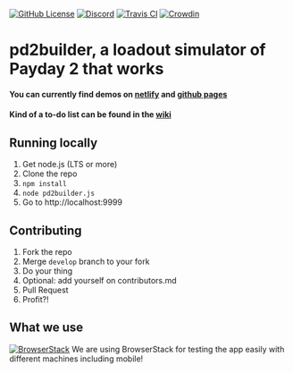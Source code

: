 [![GitHub License](https://img.shields.io/github/license/r-paydaybuilds/pd2builder.svg)](https://raw.githubusercontent.com/r-paydaybuilds/pd2builder/master/LICENSE)
[![Discord](https://img.shields.io/badge/Chat-Discord-7289da.svg)](https://discord.gg/3ndGBWC)
[![Travis CI](https://api.travis-ci.org/r-paydaybuilds/pd2builder.svg)](https://travis-ci.org/r-paydaybuilds/pd2builder)
[![Crowdin](https://badges.crowdin.net/pd2builder/localized.svg)](https://crowdin.com/project/pd2builder)
# pd2builder, a loadout simulator of Payday 2 that works

#### You can currently find demos on [netlify](https://pd2builder.netlify.app/) and [github pages](https://r-paydaybuilds.github.io/pd2builder/)
#### Kind of a to-do list can be found in the [wiki](https://github.com/r-paydaybuilds/pd2builder/wiki/To-Do-list)

## Running locally
1. Get node.js (LTS or more)
2. Clone the repo
3. `npm install`
4. `node pd2builder.js`
5. Go to http://localhost:9999

## Contributing
1. Fork the repo
2. Merge `develop` branch to your fork
2. Do your thing
3. Optional: add yourself on contributors.md
4. Pull Request
5. Profit?!

## What we use
[![BrowserStack](https://i.imgur.com/wT7FyNd.png)](https://www.browserstack.com/)
We are using BrowserStack for testing the app easily with different machines including mobile!
